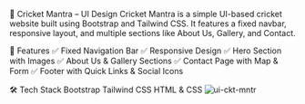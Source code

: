 🏏 Cricket Mantra – UI Design
Cricket Mantra is a simple UI-based cricket website built using Bootstrap and Tailwind CSS. It features a fixed navbar, responsive layout, and multiple sections like About Us, Gallery, and Contact.

📌 Features
✅ Fixed Navigation Bar
✅ Responsive Design
✅ Hero Section with Images
✅ About Us & Gallery Sections
✅ Contact Page with Map & Form
✅ Footer with Quick Links & Social Icons

🛠️ Tech Stack
Bootstrap
Tailwind CSS
HTML & CSS
![ui-ckt-mntr](https://github.com/user-attachments/assets/ae464ae8-aff9-45b2-bd3b-68a8f37bbb39)
